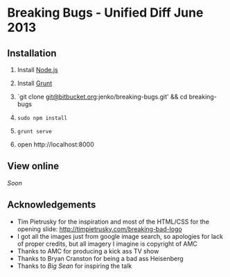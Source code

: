 Breaking Bugs - Unified Diff June 2013
======================================

Installation
-------------

1. Install [Node.js](http://nodejs.org/)

2. Install [Grunt](http://gruntjs.com/getting-started#installing-the-cli)

3. `git clone git@bitbucket.org:jenko/breaking-bugs.git' && cd breaking-bugs

4. `sudo npm install`

5. `grunt serve`

6. open http://localhost:8000

View online
------------

_Soon_

Acknowledgements
-----------------

* Tim Pietrusky for the inspiration and most of the HTML/CSS for the opening slide: http://timpietrusky.com/breaking-bad-logo
* I got all the images just from google image search, so apologies for lack of proper credits, but all imagery I imagine is copyright of AMC
* Thanks to AMC for producing a kick ass TV show
* Thanks to Bryan Cranston for being a bad ass Heisenberg
* Thanks to _Big Sean_ for inspiring the talk
